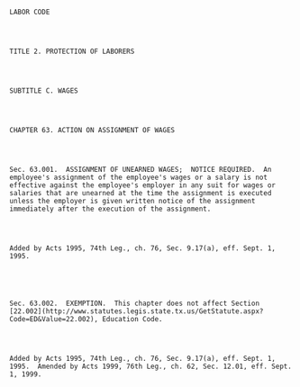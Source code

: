 ﻿
    
    
    	
    					
    
    
    LABOR CODE
    
      
    
    
    TITLE 2. PROTECTION OF LABORERS
    
      
    
    
    SUBTITLE C. WAGES
    
      
    
    
    CHAPTER 63. ACTION ON ASSIGNMENT OF WAGES
    
      
    
    
    Sec. 63.001.  ASSIGNMENT OF UNEARNED WAGES;  NOTICE REQUIRED.  An employee's assignment of the employee's wages or a salary is not effective against the employee's employer in any suit for wages or salaries that are unearned at the time the assignment is executed unless the employer is given written notice of the assignment immediately after the execution of the assignment.
    
    
    
    
    Added by Acts 1995, 74th Leg., ch. 76, Sec. 9.17(a), eff. Sept. 1, 1995.
    
    
    
    
    
    Sec. 63.002.  EXEMPTION.  This chapter does not affect Section [22.002](http://www.statutes.legis.state.tx.us/GetStatute.aspx?Code=ED&Value=22.002), Education Code.
    
    
    
    
    Added by Acts 1995, 74th Leg., ch. 76, Sec. 9.17(a), eff. Sept. 1, 1995.  Amended by Acts 1999, 76th Leg., ch. 62, Sec. 12.01, eff. Sept. 1, 1999.
    
    
    
    
    				
